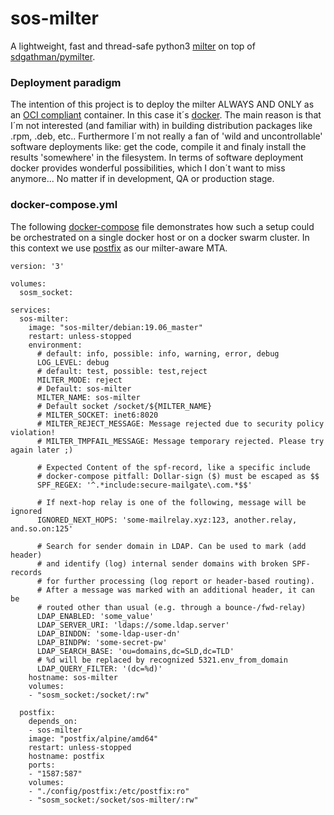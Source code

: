 # sos-milter
A lightweight, fast and thread-safe python3 [milter](http://www.postfix.org/MILTER_README.html) on top of [sdgathman/pymilter](https://github.com/sdgathman/pymilter).

### Deployment paradigm
The intention of this project is to deploy the milter ALWAYS AND ONLY as an [OCI compliant](https://www.opencontainers.org) container. In this case it´s [docker](https://www.docker.com). The main reason is that I´m not interested (and familiar with) in building distribution packages like .rpm, .deb, etc.. Furthermore I´m not really a fan of 'wild and uncontrollable' software deployments like: get the code, compile it and finaly install the results 'somewhere' in the filesystem. In terms of software deployment docker provides wonderful possibilities, which I don´t want to miss anymore... No matter if in development, QA or production stage.

### docker-compose.yml
The following [docker-compose](https://docs.docker.com/compose/) file demonstrates how such a setup could be orchestrated on a single docker host or on a docker swarm cluster. In this context we use [postfix](http://www.postfix.org) as our milter-aware MTA.

```
version: '3'

volumes:
  sosm_socket:

services:
  sos-milter:
    image: "sos-milter/debian:19.06_master"
    restart: unless-stopped
    environment:
      # default: info, possible: info, warning, error, debug
      LOG_LEVEL: debug
      # default: test, possible: test,reject
      MILTER_MODE: reject
      # Default: sos-milter
      MILTER_NAME: sos-milter
      # Default socket /socket/${MILTER_NAME}
      # MILTER_SOCKET: inet6:8020
      # MILTER_REJECT_MESSAGE: Message rejected due to security policy violation!
      # MILTER_TMPFAIL_MESSAGE: Message temporary rejected. Please try again later ;)

      # Expected Content of the spf-record, like a specific include
      # docker-compose pitfall: Dollar-sign ($) must be escaped as $$
      SPF_REGEX: '^.*include:secure-mailgate\.com.*$$'

      # If next-hop relay is one of the following, message will be ignored
      IGNORED_NEXT_HOPS: 'some-mailrelay.xyz:123, another.relay, and.so.on:125'

      # Search for sender domain in LDAP. Can be used to mark (add header)
      # and identify (log) internal sender domains with broken SPF-records
      # for further processing (log report or header-based routing).
      # After a message was marked with an additional header, it can be
      # routed other than usual (e.g. through a bounce-/fwd-relay)
      LDAP_ENABLED: 'some_value'
      LDAP_SERVER_URI: 'ldaps://some.ldap.server'
      LDAP_BINDDN: 'some-ldap-user-dn'
      LDAP_BINDPW: 'some-secret-pw'
      LDAP_SEARCH_BASE: 'ou=domains,dc=SLD,dc=TLD'
      # %d will be replaced by recognized 5321.env_from_domain
      LDAP_QUERY_FILTER: '(dc=%d)'
    hostname: sos-milter
    volumes:
    - "sosm_socket:/socket/:rw"

  postfix:
    depends_on:
    - sos-milter
    image: "postfix/alpine/amd64"
    restart: unless-stopped
    hostname: postfix
    ports:
    - "1587:587"
    volumes:
    - "./config/postfix:/etc/postfix:ro"
    - "sosm_socket:/socket/sos-milter/:rw"
```
